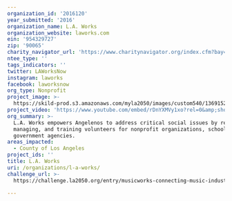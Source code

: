```yaml
---
organization_id: '2016120'
year_submitted: '2016'
organization_name: L.A. Works
organization_website: laworks.com
ein: '954329727'
zip: '90065'
charity_navigator_url: 'https://www.charitynavigator.org/index.cfm?bay=search.profile&ein=954329727'
ntee_type: ''
tags_indicators: ''
twitter: LAWorksNow
instagram: laworks
facebook: laworksnow
org_type: Nonprofit
project_image: >-
  https://skild-prod.s3.amazonaws.com/myla2050/images/custom540/1369152355741-team90.png
project_video: 'https://www.youtube.com/embed/rDnYXMVy1xo?rel=0&amp;showinfo=0'
org_summary: >-
  L.A. Works empowers Angelenos to address critical social issues by recruiting,
  managing, and training volunteers for nonprofit organizations, schools, and
  government agencies.
areas_impacted:
  - County of Los Angeles
project_ids: ''
title: L.A. Works
uri: /organizations/l-a-works/
challenge_url: >-
  https://challenge.la2050.org/entry/musicworks-connecting-music-industry-pros-to-underserved-kids-for-social-transformation

---
```

